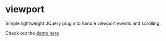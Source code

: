 viewport
========

Simple lightweight JQuery plugin to handle viewport events and scrolling.

Check out the [demo here](http://rawgithub.com/jsbuzz/viewport/master/index.html)
